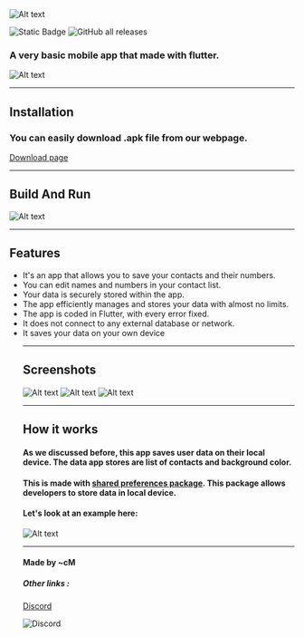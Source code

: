 
<img src="img/logo.png" align="center" alt="Alt text" title="Logo">

![Static Badge](https://img.shields.io/badge/Language-Flutter(Dart)-blue)
![GitHub all releases](https://img.shields.io/github/downloads/cMardc/contactsApp/total)

<h3>A very basic mobile app that made with flutter.</h3>
<img src="img/togif.gif" align="center" alt="Alt text" title="GIF From App">



<hr>
<h2>Installation</h2>

<h3>You can easily download .apk file from our webpage.</h3>
<a href="https://cmardc.github.io/contactsApp/">Download page</a>

<hr>
<h2>Build And Run</h2>
<img src="img/BashCMD.png" alt="Alt text" title="Build And Run">
<hr>

<h2>Features</h2>
<ul>
<li>It's an app that allows you to save your contacts and their numbers.</li>
<li>You can edit names and numbers in your contact list.</li>
<li>Your data is securely stored within the app.</li>
<li>The app efficiently manages and stores your data with almost no limits.</li>
<li>The app is coded in Flutter, with every error fixed.</li>
<li>It does not connect to any external database or network.</li>
<li>It saves your data on your own device</li>


<hr>
<h2>Screenshots</h2>
<img src="img/Main_Page_Blue.png" align="center" alt="Alt text" title="Main page (Blue)">
<img src="img/Add_Page_Red.png" align="center" alt="Alt text" title="Add contact page (Red)">
<img src="img/Edit_Page_Cyan.png" align="center" alt="Alt text" title="Edit contact page (Cyan)">
<hr>

<h2>How it works</h2>
<h4>As we discussed before, this app saves user data on their local device. The data app stores are list of contacts and background color.</h4>
<h4>This is made with <a href="https://pub.dev/packages/shared_preferences">shared preferences package</a>. This package allows developers to store data in local device.</h4>
<h4>Let's look at an example here: </h4>
<img src="img/sharedprefs.png" align="center" alt="Alt text" title="Edit contact page (Cyan)">

<hr>
<h4>Made by ~cM</h4>
<h5>Other links : </h5>
<a href="https://discord.gg/5W4XtHkc6g">Discord</a>

![Discord](https://img.shields.io/discord/1051030547402588170)


